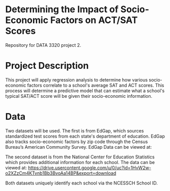 # Determining the Impact of Socio-Economic Factors on ACT/SAT Scores
Repository for DATA 3320 project 2.

# Project Description
This project will apply regression analysis to determine how various socio-economic factors correlate to a school's average SAT and ACT scores. This process will determine a predictive model that can estimate what a school's typical SAT/ACT score will be given their socio-economic information.

# Data
Two datasets will be used. The first is from EdGap, which sources standardized test scores from each state's department of education. EdGap also tracks socio-economic factors by zip code through the Census Bureau’s American Community Survey. EdGap Data can be viewed at: 

The second dataset is from the National Center for Education Statistics which provides additional information for each school. The data can be viewed at: https://drive.usercontent.google.com/u/0/uc?id=1HvW2w-o2XZzCm4KTvnb1Bb3BvoAa14BP&export=download

Both datasets uniquely identify each school via the NCESSCH School ID.
